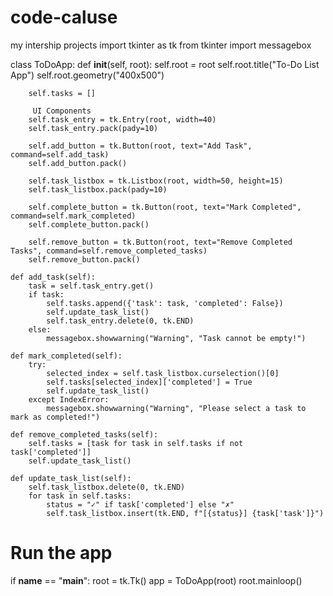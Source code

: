 # code-caluse
my intership projects
import tkinter as tk
from tkinter import messagebox

class ToDoApp:
    def __init__(self, root):
        self.root = root
        self.root.title("To-Do List App")
        self.root.geometry("400x500")
        
        self.tasks = []
        
         UI Components
        self.task_entry = tk.Entry(root, width=40)
        self.task_entry.pack(pady=10)
        
        self.add_button = tk.Button(root, text="Add Task", command=self.add_task)
        self.add_button.pack()
        
        self.task_listbox = tk.Listbox(root, width=50, height=15)
        self.task_listbox.pack(pady=10)
        
        self.complete_button = tk.Button(root, text="Mark Completed", command=self.mark_completed)
        self.complete_button.pack()
        
        self.remove_button = tk.Button(root, text="Remove Completed Tasks", command=self.remove_completed_tasks)
        self.remove_button.pack()
        
    def add_task(self):
        task = self.task_entry.get()
        if task:
            self.tasks.append({'task': task, 'completed': False})
            self.update_task_list()
            self.task_entry.delete(0, tk.END)
        else:
            messagebox.showwarning("Warning", "Task cannot be empty!")
    
    def mark_completed(self):
        try:
            selected_index = self.task_listbox.curselection()[0]
            self.tasks[selected_index]['completed'] = True
            self.update_task_list()
        except IndexError:
            messagebox.showwarning("Warning", "Please select a task to mark as completed!")
    
    def remove_completed_tasks(self):
        self.tasks = [task for task in self.tasks if not task['completed']]
        self.update_task_list()
    
    def update_task_list(self):
        self.task_listbox.delete(0, tk.END)
        for task in self.tasks:
            status = "✓" if task['completed'] else "✗"
            self.task_listbox.insert(tk.END, f"[{status}] {task['task']}")
    
# Run the app
if __name__ == "__main__":
    root = tk.Tk()
    app = ToDoApp(root)
    root.mainloop()
